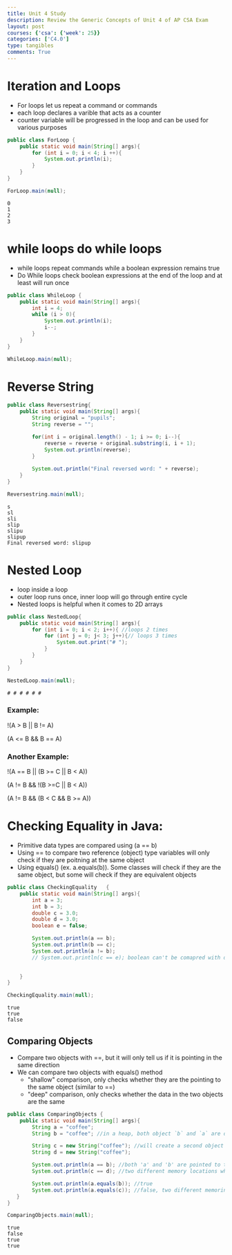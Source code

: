 ```yaml
---
title: Unit 4 Study
description: Review the Generic Concepts of Unit 4 of AP CSA Exam
layout: post
courses: {'csa': {'week': 25}}
categories: ['C4.0']
type: tangibles
comments: True
---
```


# Iteration and Loops
- For loops let us repeat a command or commands
- each loop declares a varible that acts as a counter
- counter variable will be progressed in the loop and can be used for various purposes


```java
public class ForLoop {    
    public static void main(String[] args){
        for (int i = 0; i < 4; i ++){
            System.out.println(i);
        }
    }
}

ForLoop.main(null);
```

    0
    1
    2
    3


# while loops do while loops
- while loops repeat commands while a boolean expression remains true
- Do While loops check boolean expressions at the end of the loop and at least will run once


```java
public class WhileLoop { 
    public static void main(String[] args){
        int i = 4;
        while (i > 0){
            System.out.println(i);
            i--;
        }
    }
}

WhileLoop.main(null);
```

# Reverse String


```java
public class Reversestring{
    public static void main(String[] args){
        String original = "pupils";
        String reverse = "";

        for(int i = original.length() - 1; i >= 0; i--){
            reverse = reverse + original.substring(i, i + 1);
            System.out.println(reverse);
        }
        
        System.out.println("Final reversed word: " + reverse);
    }
}

Reversestring.main(null);
```

    s
    sl
    sli
    slip
    slipu
    slipup
    Final reversed word: slipup


# Nested Loop
- loop inside a loop
- outer loop runs once, inner loop will go through entire cycle
- Nested loops is helpful when it comes to 2D arrays


```java
public class NestedLoop{
    public static void main(String[] args){
        for (int i = 0; i < 2; i++){ //loops 2 times
            for (int j = 0; j< 3; j++){// loops 3 times
                System.out.print("# "); 
            }
        }
    }
}

NestedLoop.main(null);
```

    # # # # # # 

### Example:

!(A > B || B != A)

(A <= B && B == A)

### Another Example:

!(A == B || (B >= C || B < A))

(A != B && !(B >=C || B < A))

(A != B && (B < C && B >= A))

# Checking Equality in Java:
- Primitive data types are compared using (a == b)
- Using == to compare two reference (object) type variables will only check if they are poitning at the same object
- Using equals() (ex. a.equals(b)). Some classes will check if they are the same object, but some will check if they are equivalent objects


```java
public class CheckingEquality   {
    public static void main(String[] args){
        int a = 3;
        int b = 3;
        double c = 3.0;
        double d = 3.0;
        boolean e = false;

        System.out.println(a == b);
        System.out.println(b == c);
        System.out.println(a != b);
        // System.out.println(c == e); boolean can't be comapred with double value

        
    }
}

CheckingEquality.main(null);
```

    true
    true
    false


## Comparing Objects
- Compare two objects with ==, but it will only tell us if it is pointing in the same direction
- We can compare two objects with equals() method
    - "shallow" comparison, only checks whether they are the pointing to the same object (similar to ==)
    - "deep" comparison, only checks whether the data in the two objects are the same 


```java
public class ComparingObjects {
    public static void main(String[] args){
        String a = "coffee";
        String b = "coffee"; //in a heap, both object `b` and `a` are directed to the string "coffee" to save memory

        String c = new String("coffee"); //will create a second object in heap
        String d = new String("coffee");

        System.out.println(a == b); //both 'a' and 'b' are pointed to the same memory location
        System.out.println(c == d); //two different memory locations where the data is stored

        System.out.println(a.equals(b)); //true
        System.out.println(a.equals(c)); //false, two different memoring locations
   }
}

ComparingObjects.main(null);
```

    true
    false
    true
    true

